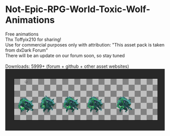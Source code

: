 # Not-Epic-RPG-World-Toxic-Wolf-Animations
Free animations<br>
Thx Toffyix210 for sharing!<br>
Use for commercial purposes only with attribution: "This asset pack is taken from dxDark Forum"<br>
There will be an update on our forum soon, so stay tuned<br>
<br>
Downloads: 5999+ (forum + github + other asset websites)<br>
<img src = "demo.PNG">

